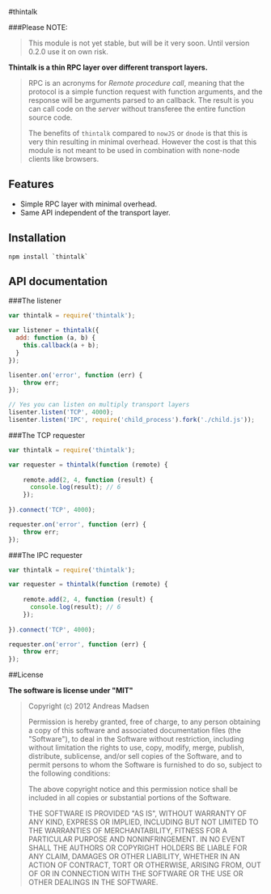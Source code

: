 #thintalk

###Please NOTE:

> This module is not yet stable, but will be it very soon.
> Until version 0.2.0 use it on own risk.

**Thintalk is a thin RPC layer over different transport layers.**

> RPC is an acronyms for _Remote procedure call_, meaning that the protocol is
> a simple function request with function arguments, and the response will be
> arguments parsed to an callback.
> The result is you can call code on the _server_ without transferee the entire
> function source code.
> 
> The benefits of `thintalk` compared to `nowJS` or `dnode` is that this is very
> thin resulting in minimal overhead. However the cost is that this module is not
> meant to be used in combination with none-node clients like browsers.

## Features
 - Simple RPC layer with minimal overhead.
 - Same API independent of the transport layer.

## Installation

```sheel
npm install `thintalk`
```

## API documentation

###The listener

```javascript
var thintalk = require('thintalk');

var listener = thintalk({
  add: function (a, b) {
    this.callback(a + b);
  }
});

lisenter.on('error', function (err) {
	throw err;
});

// Yes you can listen on multiply transport layers
lisenter.listen('TCP', 4000);
lisenter.listen('IPC', require('child_process').fork('./child.js'));
```

###The TCP requester

```javascript
var thintalk = require('thintalk');

var requester = thintalk(function (remote) {
	
	remote.add(2, 4, function (result) {
	  console.log(result); // 6
	});
	
}).connect('TCP', 4000);

requester.on('error', function (err) {
	throw err;
});
```

###The IPC requester

```javascript
var thintalk = require('thintalk');

var requester = thintalk(function (remote) {
	
	remote.add(2, 4, function (result) {
	  console.log(result); // 6
	});
	
}).connect('TCP', 4000);

requester.on('error', function (err) {
	throw err;
});
```

##License

**The software is license under "MIT"**

> Copyright (c) 2012 Andreas Madsen
>
> Permission is hereby granted, free of charge, to any person obtaining a copy
> of this software and associated documentation files (the "Software"), to deal
> in the Software without restriction, including without limitation the rights
> to use, copy, modify, merge, publish, distribute, sublicense, and/or sell
> copies of the Software, and to permit persons to whom the Software is
> furnished to do so, subject to the following conditions:
>
> The above copyright notice and this permission notice shall be included in
> all copies or substantial portions of the Software.
>
> THE SOFTWARE IS PROVIDED "AS IS", WITHOUT WARRANTY OF ANY KIND, EXPRESS OR
> IMPLIED, INCLUDING BUT NOT LIMITED TO THE WARRANTIES OF MERCHANTABILITY,
> FITNESS FOR A PARTICULAR PURPOSE AND NONINFRINGEMENT. IN NO EVENT SHALL THE
> AUTHORS OR COPYRIGHT HOLDERS BE LIABLE FOR ANY CLAIM, DAMAGES OR OTHER
> LIABILITY, WHETHER IN AN ACTION OF CONTRACT, TORT OR OTHERWISE, ARISING FROM,
> OUT OF OR IN CONNECTION WITH THE SOFTWARE OR THE USE OR OTHER DEALINGS IN
> THE SOFTWARE.
